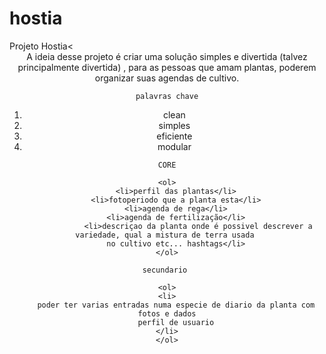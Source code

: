 # hostia
<html>
<body>
Projeto Hostia<
<br>
<center>
    A ideia desse projeto é criar uma solução simples e divertida (talvez principalmente divertida)
    , para as pessoas que amam plantas, poderem organizar suas agendas de cultivo.

    palavras chave
  
   <ol>
   <li> clean</li>
   <li> simples</li>
    <li>eficiente</li>
   <li> modular</li> 
    </ol>
    
    CORE
    
    <ol>
        <li>perfil das plantas</li>
        <li>fotoperiodo que a planta esta</li>
        <li>agenda de rega</li>
        <li>agenda de fertilização</li>
                  <li>descriçao da planta onde é possivel descrever a variedade, qual a mistura de terra usada 
        no cultivo etc... hashtags</li>
    </ol>

    secundario 
    
    <ol>
    <li>
        poder ter varias entradas numa especie de diario da planta com fotos e dados
        perfil de usuario
    </li>
    </ol>
</center>

</body>
</html>
